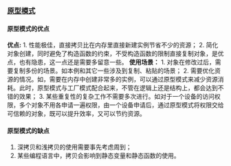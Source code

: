 ### [原型模式](https://yq.aliyun.com/articles/70451)
#### 原型模式的优点
**优点:**
    1. 性能极佳，直接拷贝比在内存里直接新建实例节省不少的资源；
    2. 简化对象创建，同时避免了构造函数的约束，不受构造函数的限制直接复制对象，是优点，也有隐患，这一点还是需要多留意一些。
**使用场景：**
    1. 对象在修改过后，需要复制多份的场景。如本例和其它一些涉及到复制、粘贴的场景；
    2. 需要优化资源的情况。如，需要在内存中创建非常多的实例，可以通过原型模式来减少资源消耗。此时，原型模式与工厂模式配合起来，不管在逻辑上还是结构上，都会达到不错的效果；
    3. 某些重复性的复杂工作不需要多次进行。如对于一个设备的访问权限，多个对象不用各申请一遍权限，由一个设备申请后，通过原型模式将权限交给可信赖的对象，既可以提升效率，又可以节约资源。

#### 原型模式的缺点
1. 深拷贝和浅拷贝的使用需要事先考虑周到；
2. 某些编程语言中，拷贝会影响到静态变量和静态函数的使用。